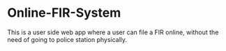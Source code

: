 # Online-FIR-System
This is a user side web app where a user can file a FIR online, without the need of going to police station physically.
